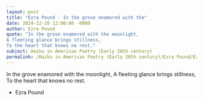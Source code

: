 ```yaml
---
layout: post
title: "Ezra Pound - In the grove enamored with the"
date: 2024-12-28 12:00:00 -0000
author: Ezra Pound
quote: "In the grove enamored with the moonlight,
A fleeting glance brings stillness,
To the heart that knows no rest."
subject: Haiku in American Poetry (Early 20th century)
permalink: /Haiku in American Poetry (Early 20th century)/Ezra Pound/Ezra Pound - In the grove enamored with the
---
```


In the grove enamored with the moonlight,
A fleeting glance brings stillness,
To the heart that knows no rest.

- Ezra Pound
